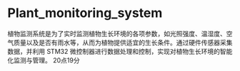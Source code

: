 # Plant_monitoring_system
植物监测系统是为了实时监测植物生长环境的各项参数，如光照强度、温湿度、空气质量以及是否有雨水等，从而为植物提供适宜的生长条件。通过硬件传感器采集数据，并利用 STM32 微控制器进行数据处理和控制，实现对植物生长环境的智能化监测与管理。
20点19分